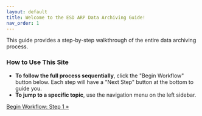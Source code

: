 ```yaml
---
layout: default
title: Welcome to the ESD ARP Data Archiving Guide!
nav_order: 1
---
```


This guide provides a step-by-step walkthrough of the entire data archiving process.

### How to Use This Site

* **To follow the full process sequentially**, click the "Begin Workflow" button below. Each step will have a "Next Step" button at the bottom to guide you.
* **To jump to a specific topic**, use the navigation menu on the left sidebar.

<a href="{{ '/docs/Step-1-Planning.md' | relative_url }}" class="btn btn-primary fs-5 mb-4 mb-md-0">
  Begin Workflow: Step 1 &raquo;
</a>
  </div>
</div>
